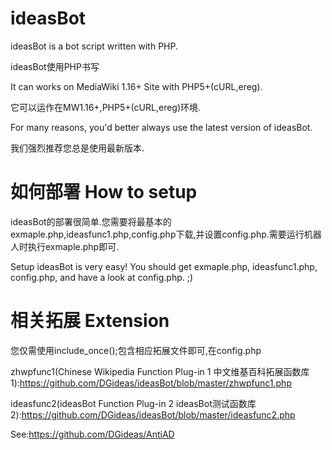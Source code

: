 ideasBot
========

 ideasBot is a bot script written with PHP.
 
 ideasBot使用PHP书写
 
 It can works on MediaWiki 1.16+ Site with PHP5+(cURL,ereg).
 
 它可以运作在MW1.16+,PHP5+(cURL,ereg)环境.
 
 For many reasons, you'd better always use the latest version of ideasBot.
 
 我们强烈推荐您总是使用最新版本.
 
如何部署 How to setup
=====================

 ideasBot的部署很简单.您需要将最基本的exmaple.php,ideasfunc1.php,config.php下载,并设置config.php.需要运行机器人时执行exmaple.php即可.
 
 Setup ideasBot is very easy! You should get exmaple.php, ideasfunc1.php, config.php, and have a look at config.php. ;)
 
 
相关拓展 Extension
=================

 您仅需使用include_once();包含相应拓展文件即可,在config.php

 zhwpfunc1(Chinese Wikipedia Function Plug-in 1 中文维基百科拓展函数库1):https://github.com/DGideas/ideasBot/blob/master/zhwpfunc1.php
 
 ideasfunc2(ideasBot Function Plug-in 2 ideasBot测试函数库2):https://github.com/DGideas/ideasBot/blob/master/ideasfunc2.php

See:https://github.com/DGideas/AntiAD
